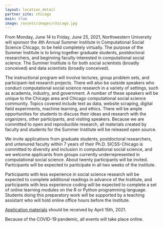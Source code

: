 ```yaml
---
layout: location_detail
partner_site: chicago
main: true
image: /assets/images/chicago.jpg
---
```


From Monday, June 14 to Friday, June 25, 2021, Northwestern University will sponsor the 4th Annual Summer Institute in Computational Social Science Chicago, to be held completely virtually. The purpose of the Summer Institute is to bring together graduate students, postdoctoral researchers, and beginning faculty interested in computational social science. The Summer Institute is for both social scientists (broadly conceived) and data scientists (broadly conceived).  

The instructional program will involve lectures, group problem sets, and participant-led research projects. There will also be outside speakers who conduct computational social science research in a variety of settings, such as academia, industry, and government. A number of these speakers will be unique to the Chicago area and Chicago computational social science community. Topics covered include text as data, website scraping, digital field experiments, machine learning, and ethics. There will be ample opportunities for students to discuss their ideas and research with the organizers, other participants, and visiting speakers. Because we are committed to open and reproducible research, all materials created by faculty and students for the Summer Institute will be released open source.

We invite applications from graduate students, postdoctoral researchers, and untenured faculty within 7 years of their Ph.D. SICSS-Chicago is committed to diversity and inclusion in computational social science, and we welcome applicants from groups currently underrepresented in computational social science. About twenty participants will be invited. Participants will be expected to participate in all two weeks of the institute.

Participants with less experience in social science research will be expected to complete additional readings in advance of the Institute, and participants with less experience coding will be expected to complete a set of online learning modules on the R or Python programming language. Students doing this preparatory work will be supported by a teaching assistant who will hold online office hours before the Institute.

[Application materials](https://compsocialscience.github.io/summer-institute/2021/chicago/apply) should be received by April 15th, 2021.

Because of the COVID-19 pandemic, all events will take place online.
